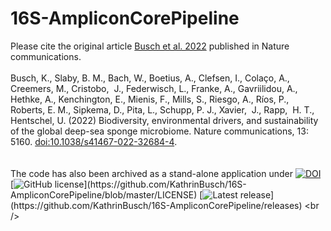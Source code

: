# 16S-AmpliconCorePipeline
Please cite the original article [Busch et al. 2022](https://www.nature.com/ncomms/ 'Busch et al. 2022') published in Nature communications.<br>
<br>
Busch, K., Slaby, B. M., Bach, W., Boetius, A., Clefsen, I., Colaço, A., Creemers, M., Cristobo,  J., Federwisch, L., Franke, A., Gavriilidou, A., Hethke, A., Kenchington, E., Mienis, F., Mills, S., Riesgo, A., Ríos, P., Roberts, E. M., Sipkema, D., Pita, L., Schupp, P. J., Xavier,  J., Rapp,  H. T., Hentschel, U. (2022) Biodiversity, environmental drivers, and sustainability of the global deep-sea sponge microbiome. Nature communications, 13: 5160. [doi:10.1038/s41467-022-32684-4](https://www.nature.com/articles/s41467-022-32684-4/ 'Busch et al. 2022').
<br />
<br />
<br />
The code has also been archived as a stand-alone application under [![DOI](https://zenodo.org/badge/292565762.svg)](https://zenodo.org/badge/latestdoi/292565762) [![GitHub license](https://badgen.net/badge/license/MIT/blue?)](https://github.com/KathrinBusch/16S-AmpliconCorePipeline/blob/master/LICENSE) [![Latest release](https://badgen.net/badge/release/v1.0.0/blue?)](https://github.com/KathrinBusch/16S-AmpliconCorePipeline/releases)
<br />
